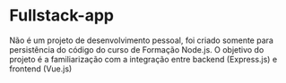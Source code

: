 # Fullstack-app

Não é um projeto de desenvolvimento pessoal, foi criado somente para persistência do código do curso de Formação Node.js. O objetivo do projeto é a familiarização com a integração entre backend (Express.js) e frontend (Vue.js)
